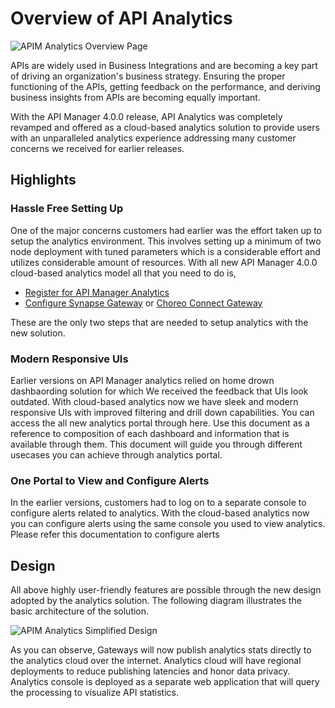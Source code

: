 # Overview of API Analytics
![APIM Analytics Overview Page]({{base_path}}/assets/img/observe/apim-analytics-overview-page.png)

APIs are widely used in Business Integrations and are becoming a key part of driving an organization's business 
strategy. Ensuring the proper functioning of the APIs, getting feedback on the performance, and deriving business 
insights from APIs are becoming equally important.

With the API Manager 4.0.0 release, API Analytics was completely revamped and offered as a cloud-based analytics solution
 to provide users with an unparalleled analytics experience addressing many customer concerns we received for earlier 
 releases.

## Highlights
### Hassle Free Setting Up
One of the major concerns customers had earlier was the effort taken up to setup the analytics environment. This 
involves setting up a minimum of two node deployment with tuned parameters which is a considerable effort and utilizes 
considerable amount of resources. 
With all new API Manager 4.0.0 cloud-based analytics model all that you need to do is,
 - [Register for API Manager Analytics]({{base_path}}/observe/api-manager-analytics/configure-analytics/register-for-analytics)
 - [Configure Synapse Gateway]({{base_path}}/observe/api-manager-analytics/configure-analytics/configure-synapse-gateway) or [Choreo Connect Gateway]({{base_path}}/observe/api-manager-analytics/configure-analytics/configure-microgateway)

These are the only two steps that are needed to setup analytics with the new solution.

### Modern Responsive UIs
Earlier versions on API Manager analytics relied on home drown dashbaording solution for which We received the
 feedback that UIs look outdated. With cloud-based analytics now we have sleek and modern responsive UIs with improved 
 filtering and drill down capabilities. 
You can access the all new analytics portal through here. Use this document as a reference to composition of each
 dashboard and information that is available through them. This document will guide you through different usecases
  you can achieve through analytics portal.

### One Portal to View and Configure Alerts
In the earlier versions, customers had to log on to a separate console to configure alerts related to analytics. With
 the cloud-based analytics now you can configure alerts using the same console you used to view analytics. 
 Please refer this documentation to configure alerts

## Design
All above highly user-friendly features are possible through the new design adopted by the analytics solution. 
The following diagram illustrates the basic architecture of the solution.

![APIM Analytics Simplified Design]({{base_path}}/assets/img/observe/apim-analytics-simplified.jpg)

As you can observe, Gateways will now publish analytics stats directly to the analytics cloud over the internet. 
Analytics cloud will have regional deployments to reduce publishing latencies and honor data privacy. 
Analytics console is deployed as a separate web application that will query the processing to visualize
 API statistics.
